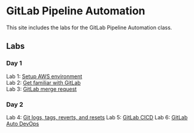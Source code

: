 # GitLab Pipeline Automation

This site includes the labs for the GitLab Pipeline Automation class.

## Labs
### Day 1
Lab 1: [Setup AWS environment](labs/aws_setup)  
Lab 2: [Get familiar with GitLab](labs/gl_tasks)    
Lab 3: [GitLab merge request](labs/gl_merge)     



### Day 2

Lab 4: [Git logs, tags, reverts, and resets](labs/git_history)
Lab 5: [GitLab CICD](labs/gl_devops)
Lab 6: [GitLab Auto DevOps](labs/gl_autodevops)     
